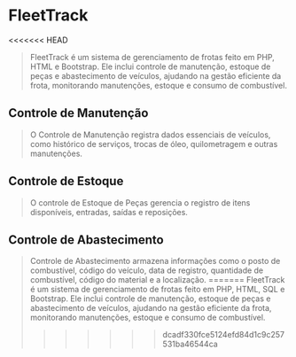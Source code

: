 # FleetTrack
<<<<<<< HEAD
> FleetTrack é um sistema de gerenciamento de frotas feito em PHP, HTML e Bootstrap. Ele inclui controle de manutenção, estoque de peças e abastecimento de veículos, ajudando na gestão eficiente da frota, monitorando manutenções, estoque e consumo de combustível.
## Controle de Manutenção
> O Controle de Manutenção registra dados essenciais de veículos, como histórico de serviços, trocas de óleo, quilometragem e outras manutenções.
## Controle de Estoque
> O controle de Estoque de Peças gerencia o registro de itens disponíveis, entradas, saídas e reposições. 
## Controle de Abastecimento
> Controle de Abastecimento armazena informações como o posto de combustível, código do veículo, data de registro, quantidade de combustível, código do material e a localização.
=======
FleetTrack é um sistema de gerenciamento de frotas feito em PHP, HTML, SQL e Bootstrap. Ele inclui controle de manutenção, estoque de peças e abastecimento de veículos, ajudando na gestão eficiente da frota, monitorando manutenções, estoque e consumo de combustível.
>>>>>>> dcadf330fce5124efd84d1c9c257531ba46544ca
